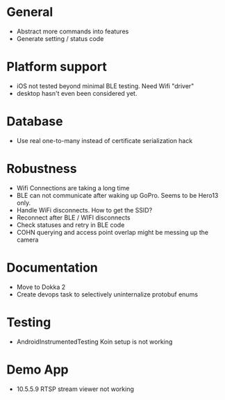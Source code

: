 # General 
- Abstract more commands into features
- Generate setting / status code

# Platform support

- iOS not tested beyond minimal BLE testing. Need Wifi "driver"
- desktop hasn't even been considered yet.

# Database

- Use real one-to-many instead of certificate serialization hack

# Robustness 

- Wifi Connections are taking a long time
- BLE can not communicate after waking up GoPro. Seems to be Hero13 only.
- Handle WiFi disconnects. How to get the SSID?
- Reconnect after BLE / WIFI disconnects
- Check statuses and retry in BLE code
- COHN querying and access point overlap might be messing up the camera

# Documentation

- Move to Dokka 2
- Create devops task to selectively uninternalize protobuf enums

# Testing

- AndroidInstrumentedTesting Koin setup is not working

# Demo App

- 10.5.5.9 RTSP stream viewer not working